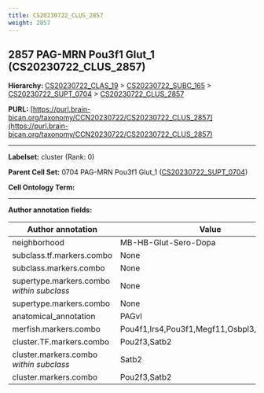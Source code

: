 ```yaml
---
title: CS20230722_CLUS_2857
weight: 2857
---
```

## 2857 PAG-MRN Pou3f1 Glut_1 (CS20230722_CLUS_2857)
<b>Hierarchy: </b>
[CS20230722_CLAS_19](../CS20230722_CLAS_19) >
[CS20230722_SUBC_165](../CS20230722_SUBC_165) >
[CS20230722_SUPT_0704](../CS20230722_SUPT_0704) >
[CS20230722_CLUS_2857](../CS20230722_CLUS_2857)

**PURL:** [https://purl.brain-bican.org/taxonomy/CCN20230722/CS20230722_CLUS_2857](https://purl.brain-bican.org/taxonomy/CCN20230722/CS20230722_CLUS_2857)

---


**Labelset:** cluster (Rank: 0)

**Parent Cell Set:** 0704 PAG-MRN Pou3f1 Glut_1 ([CS20230722_SUPT_0704](../CS20230722_SUPT_0704))



**Cell Ontology Term:** 

[MARKER GENES.]: #


---

[TRANSFERRED ANNOTATIONS.]: #


[AUTHOR ANNOTATION FIELDS.]: #


**Author annotation fields:**

| Author annotation | Value |
|-------------------|-------|
|neighborhood|MB-HB-Glut-Sero-Dopa|
|subclass.tf.markers.combo|None|
|subclass.markers.combo|None|
|supertype.markers.combo _within subclass_|None|
|supertype.markers.combo|None|
|anatomical_annotation|PAGvl|
|merfish.markers.combo|Pou4f1,Irs4,Pou3f1,Megf11,Osbpl3,Nos1,Nwd2|
|cluster.TF.markers.combo|Pou2f3,Satb2|
|cluster.markers.combo _within subclass_|Satb2|
|cluster.markers.combo|Pou2f3,Satb2|
